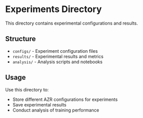 # Experiments Directory

This directory contains experimental configurations and results.

## Structure

- `configs/` - Experiment configuration files
- `results/` - Experimental results and metrics
- `analysis/` - Analysis scripts and notebooks

## Usage

Use this directory to:
- Store different AZR configurations for experiments
- Save experimental results
- Conduct analysis of training performance
